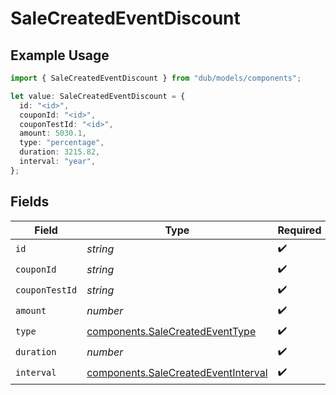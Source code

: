 # SaleCreatedEventDiscount

## Example Usage

```typescript
import { SaleCreatedEventDiscount } from "dub/models/components";

let value: SaleCreatedEventDiscount = {
  id: "<id>",
  couponId: "<id>",
  couponTestId: "<id>",
  amount: 5030.1,
  type: "percentage",
  duration: 3215.82,
  interval: "year",
};
```

## Fields

| Field                                                                                      | Type                                                                                       | Required                                                                                   | Description                                                                                |
| ------------------------------------------------------------------------------------------ | ------------------------------------------------------------------------------------------ | ------------------------------------------------------------------------------------------ | ------------------------------------------------------------------------------------------ |
| `id`                                                                                       | *string*                                                                                   | :heavy_check_mark:                                                                         | N/A                                                                                        |
| `couponId`                                                                                 | *string*                                                                                   | :heavy_check_mark:                                                                         | N/A                                                                                        |
| `couponTestId`                                                                             | *string*                                                                                   | :heavy_check_mark:                                                                         | N/A                                                                                        |
| `amount`                                                                                   | *number*                                                                                   | :heavy_check_mark:                                                                         | N/A                                                                                        |
| `type`                                                                                     | [components.SaleCreatedEventType](../../models/components/salecreatedeventtype.md)         | :heavy_check_mark:                                                                         | N/A                                                                                        |
| `duration`                                                                                 | *number*                                                                                   | :heavy_check_mark:                                                                         | N/A                                                                                        |
| `interval`                                                                                 | [components.SaleCreatedEventInterval](../../models/components/salecreatedeventinterval.md) | :heavy_check_mark:                                                                         | N/A                                                                                        |